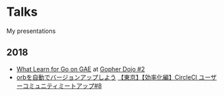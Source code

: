 Talks
===

My presentations


2018
---

- [What Learn for Go on GAE](https://go-talks.appspot.com/github.com/sawadashota/talks/2018/gopherdojo2.slide#1) at [Gopher Dojo #2](https://mercari.connpass.com/event/93427/)
- [orbを自動でバージョンアップしよう](https://go-talks.appspot.com/github.com/sawadashota/talks/2020/01/orb-updare/orb-update.slide#2) [【東京】【効率化編】CircleCI ユーザーコミュニティミートアップ#8](https://circleci.connpass.com/event/157469/)
